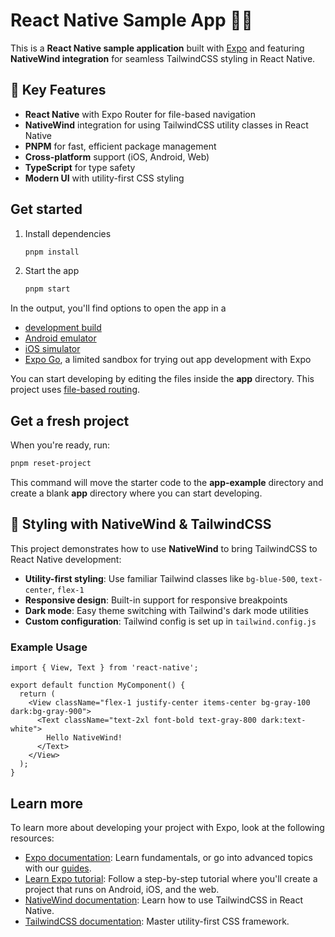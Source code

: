 # React Native Sample App 📱✨

This is a **React Native sample application** built with [Expo](https://expo.dev) and featuring **NativeWind integration** for seamless TailwindCSS styling in React Native.

## 🚀 Key Features

- **React Native** with Expo Router for file-based navigation
- **NativeWind** integration for using TailwindCSS utility classes in React Native
- **PNPM** for fast, efficient package management
- **Cross-platform** support (iOS, Android, Web)
- **TypeScript** for type safety
- **Modern UI** with utility-first CSS styling

## Get started

1. Install dependencies

   ```bash
   pnpm install
   ```

2. Start the app

   ```bash
   pnpm start
   ```

In the output, you'll find options to open the app in a

- [development build](https://docs.expo.dev/develop/development-builds/introduction/)
- [Android emulator](https://docs.expo.dev/workflow/android-studio-emulator/)
- [iOS simulator](https://docs.expo.dev/workflow/ios-simulator/)
- [Expo Go](https://expo.dev/go), a limited sandbox for trying out app development with Expo

You can start developing by editing the files inside the **app** directory. This project uses [file-based routing](https://docs.expo.dev/router/introduction).

## Get a fresh project

When you're ready, run:

```bash
pnpm reset-project
```

This command will move the starter code to the **app-example** directory and create a blank **app** directory where you can start developing.

## 🎨 Styling with NativeWind & TailwindCSS

This project demonstrates how to use **NativeWind** to bring TailwindCSS to React Native development:

- **Utility-first styling**: Use familiar Tailwind classes like `bg-blue-500`, `text-center`, `flex-1`
- **Responsive design**: Built-in support for responsive breakpoints
- **Dark mode**: Easy theme switching with Tailwind's dark mode utilities
- **Custom configuration**: Tailwind config is set up in `tailwind.config.js`

### Example Usage

```tsx
import { View, Text } from 'react-native';

export default function MyComponent() {
  return (
    <View className="flex-1 justify-center items-center bg-gray-100 dark:bg-gray-900">
      <Text className="text-2xl font-bold text-gray-800 dark:text-white">
        Hello NativeWind!
      </Text>
    </View>
  );
}
```

## Learn more

To learn more about developing your project with Expo, look at the following resources:

- [Expo documentation](https://docs.expo.dev/): Learn fundamentals, or go into advanced topics with our [guides](https://docs.expo.dev/guides).
- [Learn Expo tutorial](https://docs.expo.dev/tutorial/introduction/): Follow a step-by-step tutorial where you'll create a project that runs on Android, iOS, and the web.
- [NativeWind documentation](https://www.nativewind.dev/): Learn how to use TailwindCSS in React Native.
- [TailwindCSS documentation](https://tailwindcss.com/docs): Master utility-first CSS framework.
